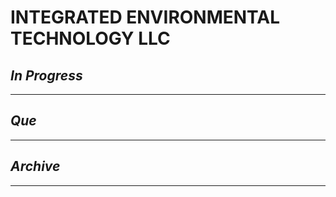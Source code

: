 # INTEGRATED ENVIRONMENTAL TECHNOLOGY LLC

## *In Progress*

--------------------

## *Que*

-----------------------------------
## *Archive*

-----------------------------------
